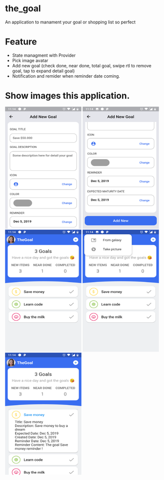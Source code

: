# the_goal

An application to manament your goal or shopping list so perfect

# Feature
- State managment with Provider 
- Pick image avatar
- Add new goal (check done, near done, total goal, swipe rtl to remove goal, tap to expand detail goal)
- Notification and remider when reminder date coming.

# Show images this application.

<p float="left">
<img src="/gallery/1.png" width="250" height="400">
<img src="/gallery/2.png" width="250" height="400">
<img src="/gallery/3.png" width="250" height="400">
<img src="/gallery/4.png" width="250" height="400">
<img src="/gallery/5.png" width="250" height="400">
</p>
